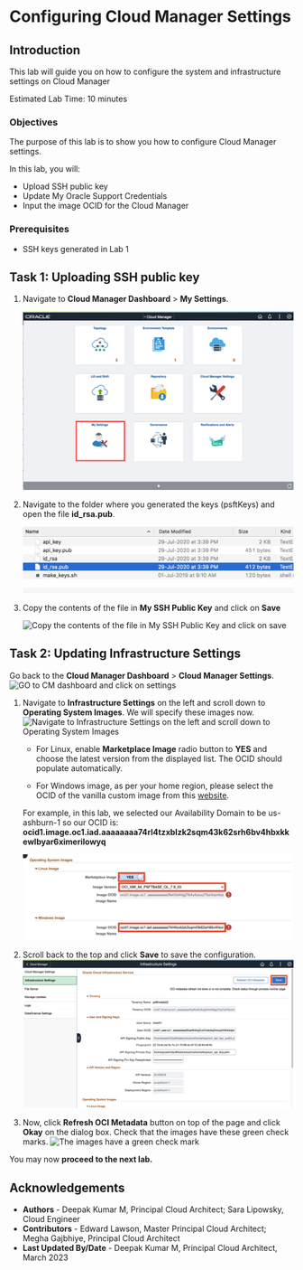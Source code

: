# Configuring Cloud Manager Settings

## Introduction
This lab will guide you on how to configure the system and infrastructure settings on Cloud Manager

Estimated Lab Time: 10 minutes

### Objectives
The purpose of this lab is to show you how to configure Cloud Manager settings.

In this lab, you will:
* Upload SSH public key
* Update My Oracle Support Credentials
* Input the image OCID for the Cloud Manager


### Prerequisites
* SSH keys generated in Lab 1


## Task 1: Uploading SSH public key

1. Navigate to **Cloud Manager Dashboard** > **My Settings**.

    ![Navigate to Cloud Manager Dashboard and then My Settings](./images/cm-setting.png "")

2. Navigate to the folder where you generated the keys (psftKeys) and open the file **id_rsa.pub**.

    ![Navigate to the folder where you generated the keys and open the file](./images/ssh-key.png "")

3. Copy the contents of the file in **My SSH Public Key** and click on **Save**

    ![Copy the contents of the file in My SSH Public Key and click on save](./images/6.png "")

## Task 2: Updating Infrastructure Settings

Go back to the **Cloud Manager Dashboard** > **Cloud Manager Settings**. 
    ![GO to CM dashboard and click on settings](./images/cmhome.png "")
1.  Navigate to **Infrastructure Settings** on the left and scroll down to **Operating System Images**. We will specify these images now.
    ![Navigate to Infrastructure Settings on the left and scroll down to Operating System Images](./images/infrasettings.png "")

    * For Linux, enable **Marketplace Image** radio button to **YES** and choose the latest version from the displayed list. The OCID should populate automatically.

    * For Windows image, as per your home region, please select the OCID of the vanilla custom image from this [website](https://docs.oracle.com/en-us/iaas/images/image/943bdefa-8858-4b37-98e0-fd710c4aea1e/).

    For example, in this lab, we selected our Availability Domain to be us-ashburn-1 so our OCID is:    
    **ocid1.image.oc1.iad.aaaaaaaa74rl4tzxblzk2sqm43k62srh6bv4hbxkkewlbyar6ximerilowyq**
 
    ![Update the image OCID value](./images/systemimages.png "")

2.	Scroll back to the top and click **Save** to save the configuration. 
    ![Save the CM configuration](./images/infrasave.png "")

3.	Now, click **Refresh OCI Metadata** button on top of the page and click **Okay** on the dialog box. Check that the images have these green check marks.
    ![The images have a green check mark](./images/systemimagesafter.png "")
 


You may now **proceed to the next lab.**

## Acknowledgements
* **Authors** - Deepak Kumar M, Principal Cloud Architect; Sara Lipowsky, Cloud Engineer
* **Contributors** - Edward Lawson, Master Principal Cloud Architect; Megha Gajbhiye, Principal Cloud Architect
* **Last Updated By/Date** - Deepak Kumar M, Principal Cloud Architect, March 2023

